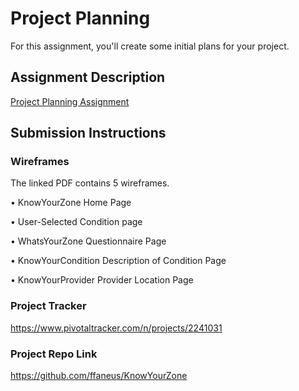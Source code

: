 # Project Planning
For this assignment, you'll create some initial plans for your project.

## Assignment Description
[Project Planning Assignment](https://education.launchcode.org/liftoff/assignments/planning/)

## Submission Instructions

### Wireframes

The linked PDF contains 5 wireframes.

•	KnowYourZone Home Page

•	User-Selected Condition page

•	WhatsYourZone Questionnaire Page

•	KnowYourCondition Description of Condition Page

•	KnowYourProvider Provider Location Page

### Project Tracker

https://www.pivotaltracker.com/n/projects/2241031

### Project Repo Link

https://github.com/ffaneus/KnowYourZone

